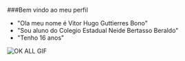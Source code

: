 ###Bem vindo ao meu perfil

- "Ola meu nome é Vitor Hugo Guttierres Bono"
- "Sou aluno do Colegio Estadual Neide Bertasso Beraldo"
- "Tenho 16 anos"
  
![OK ALL GIF](https://tenor.com/pt-BR/view/ok-all-nice-gif-22927671)

